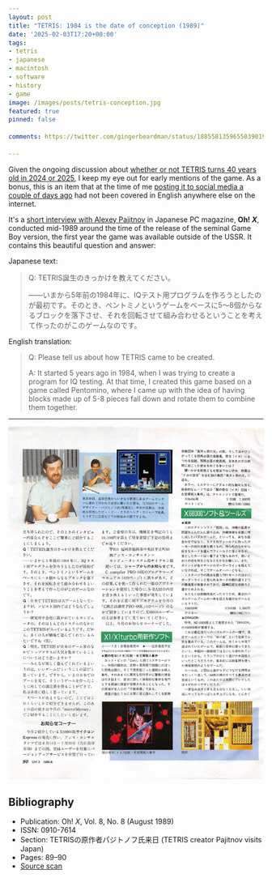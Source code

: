 ```yaml
---
layout: post
title: "TETRIS: 1984 is the date of conception (1989)"
date: '2025-02-03T17:20+00:00'
tags:
- tetris
- japanese
- macintosh
- software
- history
- game
image: /images/posts/tetris-conception.jpg
featured: true
pinned: false

comments: https://twitter.com/gingerbeardman/status/1885581359655039019

---
```


Given the ongoing discussion about [whether or not TETRIS turns 40 years old in 2024 or 2025](https://www.timeextension.com/news/2024/06/anniversary-is-tetris-really-40-this-year), I keep my eye out for early mentions of the game. As a bonus, this is an item that at the time of me [posting it to social media a couple of days ago](https://twitter.com/gingerbeardman/status/1885581359655039019) had not been covered in English anywhere else on the internet.

It's a [short interview with Alexey Pajitnov](https://archive.org/details/OhX_1989-08/page/n91/mode/1up) in Japanese PC magazine, **Oh! *X***, conducted mid-1989 around the time of the release of the seminal Game Boy version, the first year the game was available outside of the USSR. It contains this beautiful question and answer:

Japanese text:

> Q: TETRIS誕生のきっかけを教えてください。
>
> ——いまから5年前の1984年に、IQテスト用プログラムを作ろうとしたのが最初です。そのとき、ペントミノというゲームをベースに5～8個からなるブロックを落下させ、それを回転させて組み合わせるということを考えて作ったのがこのゲームなのです。

English translation:

> Q: Please tell us about how TETRIS came to be created.
>
> A: It started 5 years ago in 1984, when I was trying to create a program for IQ testing. At that time, I created this game based on a game called Pentomino, where I came up with the idea of having blocks made up of 5-8 pieces fall down and rotate them to combine them together.

----

![IMG](/images/posts/tetris-date-of-conception-1984.jpg)

## Bibliography

- Publication: Oh! *X*, Vol. 8, No. 8 (August 1989)
- ISSN: 0910-7614
- Section: TETRISの原作者パジトノフ氏来日 (TETRIS creator Pajitnov visits Japan)
- Pages: 89–90
- [Source scan](https://archive.org/details/OhX_1989-08/page/n91/mode/1up)
